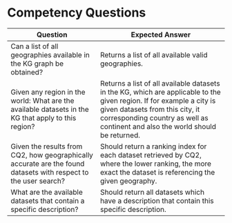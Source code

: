 # Competency Questions

| Question     | Expected Answer                                                                                   |
| -------- | --------------------------------------------------------------------------------------------- |
| Can a list of all geographies available in the KG graph be obtained?  | Returns a list of all available valid geographies. |
| Given any region in the world: What are the available datasets in the KG that apply to this region? | Returns a list of all available datasets in the KG, which are applicable to the given region. If for example a city is given datasets from this city, it corresponding country as well as continent and also the world should be returned. |
| Given the results from CQ2, how geographically accurate are the found datasets with respect to the user search? | Should return a ranking index for each dataset retrieved by CQ2, where the lower ranking, the more exact the dataset is referencing the given geography.  |
| What are the available datasets that contain a specific description? | Should return all datasets which have a description that contain this specific description.  |
